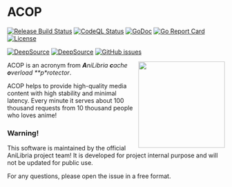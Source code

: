 # ACOP

[![Release Build Status](https://github.com/MindHunter86/acop/actions/workflows/golang-builder.yml/badge.svg?event=release)](https://github.com/MindHunter86/acop/actions/workflows/golang-builder.yml)
[![CodeQL Status](https://github.com/MindHunter86/acop/actions/workflows/codeql.yml/badge.svg)](https://github.com/MindHunter86/acop/actions/workflows/codeql.yml)
[![GoDoc](https://godoc.org/github.com/Mindhunter86/acop?status.svg)](https://godoc.org/github.com/Mindhunter86/acop)
[![Go Report Card](https://goreportcard.com/badge/github.com/Mindhunter86/acop)](https://goreportcard.com/report/github.com/Mindhunter86/acop)
[![License](https://img.shields.io/badge/license-MIT%20License-blue.svg)](https://github.com/Mindhunter86/acop/LICENSE)

[![DeepSource](https://app.deepsource.com/gh/MindHunter86/acop.svg/?label=active+issues&show_trend=true&token=QIO6_7ZmufuRCfOD-fHjyQjG)](https://app.deepsource.com/gh/MindHunter86/acop/)
[![DeepSource](https://app.deepsource.com/gh/MindHunter86/acop.svg/?label=resolved+issues&show_trend=true&token=QIO6_7ZmufuRCfOD-fHjyQjG)](https://app.deepsource.com/gh/MindHunter86/acop/)
[![GitHub issues](https://img.shields.io/github/issues/Mindhunter86/acop.svg)](https://github.com/Mindhunter86/acop/issues)

<div>
    <a href="https://anilibria.tv/">
        <img align="right" alt="" src="https://avatars.githubusercontent.com/u/43943370?s=200&v=4" width="200" height="200" />
    </a>
</div>

ACOP is an acronym from _**A**niLibria **c**ache **o**verload **p*rotector_.

ACOP helps to provide high-quality media content with high stability and minimal latency. Every minute it serves about 100 thousand requests from 10 thousand people who loves anime!

### Warning!

This software is maintained by the official AniLibria project team! It is developed for project internal purpose and will not be updated for public use.

For any questions, please open the issue in a free format.
